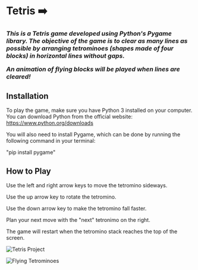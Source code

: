 # Tetris :arrow_right:

<em> <h3> This is a Tetris game developed using Python's Pygame library. The objective of the game is to clear as many lines as possible by arranging tetrominoes (shapes made of four blocks) in horizontal lines without gaps. 

<p> An animation of flying blocks will be played when lines are cleared! </h3> </em>

## Installation ##

To play the game, make sure you have Python 3 installed on your computer. You can download Python from the official website: https://www.python.org/downloads

<p>You will also need to install Pygame, which can be done by running the following command in your terminal:

<p> "pip install pygame"

## How to Play ##

<p> Use the left and right arrow keys to move the tetromino sideways.
<p> Use the up arrow key to rotate the tetromino.
<p> Use the down arrow key to make the tetromino fall faster.
<p> Plan your next move with the "next" tetronimo on the right.
<p> The game will restart when the tetromino stack reaches the top of the screen.

![Tetris Project](https://user-images.githubusercontent.com/109609935/229643672-0bc88b18-1785-4c4a-8edc-6762ac6813ea.jpg)

![Flying Tetrominoes](https://user-images.githubusercontent.com/109609935/229644688-1bf86b12-f07e-4142-8c63-86357f4cce6d.jpg)
